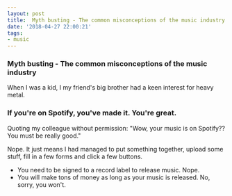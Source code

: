 ```yaml
---
layout: post
title:  Myth busting - The common misconceptions of the music industry
date: '2018-04-27 22:00:21'
tags:
- music
---
```


### Myth busting - The common misconceptions of the music industry

When I was a kid,  I my friend's big brother had a keen interest for heavy metal.

### If you're on Spotify, you've made it. You're great.

Quoting my colleague without permission: "Wow, your music is on Spotify?? You must be really good."

Nope. It just means I had managed to put something together, upload some stuff, fill in a few forms and click a few buttons.

* You need to be signed to a record label to release music. Nope.
* You will make tons of money as long as your music is released. No, sorry, you won't.

